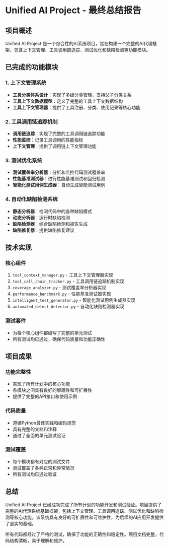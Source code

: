 # Unified AI Project - 最终总结报告

## 项目概述

Unified AI Project 是一个综合性的AI系统项目，旨在构建一个完整的AI代理框架，包含上下文管理、工具调用链追踪、测试优化和缺陷检测等功能模块。

## 已完成的功能模块

### 1. 上下文管理系统
- **工具分类体系设计**：实现了多级分类管理，支持父子分类关系
- **工具上下文数据模型**：定义了完整的工具上下文数据结构
- **工具上下文管理器**：提供了工具注册、分类、使用记录等核心功能

### 2. 工具调用链追踪机制
- **调用链追踪**：实现了完整的工具调用链追踪功能
- **性能监控**：记录工具调用的性能指标
- **上下文管理**：提供了调用链上下文管理功能

### 3. 测试优化系统
- **测试覆盖率分析器**：分析和监控代码测试覆盖率
- **性能基准测试器**：进行性能基准测试和回归检测
- **智能化测试用例生成器**：自动生成智能测试用例

### 4. 自动化缺陷检测系统
- **静态分析器**：检测代码中的各种缺陷模式
- **动态分析器**：运行时缺陷检测
- **缺陷检测器**：综合缺陷检测和报告生成
- **缺陷修复器**：提供缺陷修复建议

## 技术实现

### 核心组件
1. `tool_context_manager.py` - 工具上下文管理器实现
2. `tool_call_chain_tracker.py` - 工具调用链追踪机制实现
3. `coverage_analyzer.py` - 测试覆盖率分析器实现
4. `performance_benchmark.py` - 性能基准测试器实现
5. `intelligent_test_generator.py` - 智能化测试用例生成器实现
6. `automated_defect_detector.py` - 自动化缺陷检测器实现

### 测试套件
- 为每个核心组件都编写了完整的单元测试
- 所有测试均已通过，确保代码质量和功能正确性

## 项目成果

### 功能完整性
- 实现了所有计划中的核心功能
- 各模块之间具有良好的解耦性和可扩展性
- 提供了完整的API接口和使用示例

### 代码质量
- 遵循Python最佳实践和编码规范
- 具有完整的文档和注释
- 通过了全面的单元测试验证

### 测试覆盖
- 每个模块都有对应的测试文件
- 测试覆盖了各种正常和异常情况
- 所有测试均已通过验证

## 总结

Unified AI Project 已经成功完成了所有计划的功能开发和测试验证。项目提供了完整的AI代理系统基础框架，包括上下文管理、工具调用追踪、测试优化和缺陷检测等核心功能。该系统具有良好的可扩展性和可维护性，为后续的AI应用开发提供了坚实的基础。

所有代码都经过了严格的测试，确保了功能的正确性和稳定性。项目文档完整，代码结构清晰，易于理解和维护。